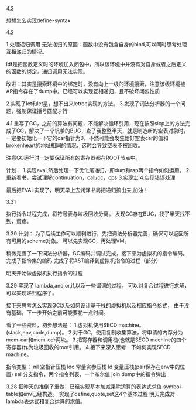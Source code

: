 4.3

想想怎么实现define-syntax


4.2

1.处理递归调用 无法递归的原因：函数中没有包含自身的bind,可以同时思考处理互相递归的情况。

ldf是把函数定义时的环境加入闭包中，所以该环境中并没有对自身或者之后定义的函数的绑定，递归调用无法实现。

改进：其实是搜索环境中的绑定时，没有向上一级的环境搜索，注意该级环境被AP指令存在了dump中。已经可以实现互相递归，且不破坏闭包性质

2.实现了let和let星，想不出来letrec实现的方法。
3.发现了词法分析器的一个问题，强制保证括号匹配才行

4.1
重写了GC，之前的算法有问题，不能解决循环引用，现在按照sicp上的方法完成了GC，解决了一个坑爹的BUG，查了我整整半天，就是制造新的空表对象时，一定要初始化一下它的car指针为0，不然可能会发生恰好空表car的值和brokenheart的地址相同的情况，这时会导致空表不被回收。

注意GC运行时一定要保证所有的寄存器都在ROOT节点中。

计划：
1.实现eval,然后处理一下优化尾递归，即dum和rap两个指令如何运用。
2.重新看书，尝试理解continuation，call/cc，cps
3.实现宏
4.实现错误处理

最后把EVAL实现了，明天早上去润泽书局把递归搞出来,加油！

3.31

执行指令过程完成，将符号表与垃圾回收分离。
发现GC存在BUG，找了半天找不到，蛋疼。

3.30
计划：  为了后续工作可以顺利进行，先把词法分析器完善，确保可以返回所有可用的scheme对象。
        可以先实现GC，再处理VM。

稍微完善了一下词法分析器，GC编码并调试完成，接下来为虚拟机的指令编码。
完成了指令集的编码
完成了将AST编译到虚拟机指令的过程（部分）

明天开始做虚拟机执行指令的过程

3.29
实现了
lambda,and,or,if,以及一些谓词的过程。
可以对复合过程进行求解，可以实现递归程序了。

接下来思考怎么实现GC以及如何设计基于栈的虚拟机以及相应指令格式，
由于没有基础，下一步开始之前可能要花一点时间。

看了一些资料，初步想法是：
1.虚拟机使用SECD machine。(stack,env,code,dump)。
2.对于GC，使用复制收集算法，将申请的内存分为mem-car和mem-cdr两块。
3.把寄存器和调用栈(也就是SECD machine的四个寄存器)作为垃圾回收的root引用。
4.接下来深入思考一下如何实现SECD machine。

指令类型：
nil 空指针压栈
ldc 常量实参压栈
ld  变量压栈(pair保存在env中的位置)
sel 分支指令，两个指令列表，一个布尔值
join dump中的指令弹出

3.28
把昨天的推倒了重做，已经实现基本加减乘除运算的表达式求值
symbol-table和env已经构造。
实现了define,quote,set这4个基本过程
明天完成对lambda表达式和复合运算的求值。

